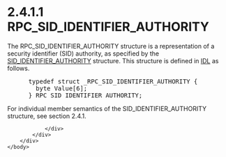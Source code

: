 <html dir="LTR" xmlns:mshelp="http://msdn.microsoft.com/mshelp" xmlns:ddue="http://ddue.schemas.microsoft.com/authoring/2003/5" xmlns:xlink="http://www.w3.org/1999/xlink" xmlns:tool="http://www.microsoft.com/tooltip">
    <head>
        <meta http-equiv="Content-Type" content="text/html; CHARSET=utf-8"></meta>
        <meta name="save" content="history"></meta>
        <title>2.4.1.1 RPC_SID_IDENTIFIER_AUTHORITY</title>
        <xml>
            <mshelp:toctitle title="2.4.1.1 RPC_SID_IDENTIFIER_AUTHORITY"></mshelp:toctitle>
            <mshelp:rltitle title="[MS-DTYP]: RPC_SID_IDENTIFIER_AUTHORITY"></mshelp:rltitle>
            <mshelp:keyword index="A" term="d7e6e5a5-437c-41e5-8ba1-bdfd43e96cbc"></mshelp:keyword>
            <mshelp:attr name="DCSext.ContentType" value="open specification"></mshelp:attr>
            <mshelp:attr name="AssetID" value="d7e6e5a5-437c-41e5-8ba1-bdfd43e96cbc"></mshelp:attr>
            <mshelp:attr name="TopicType" value="kbRef"></mshelp:attr>
            <mshelp:attr name="DCSext.Title" value="[MS-DTYP]: RPC_SID_IDENTIFIER_AUTHORITY" />
        </xml>
    </head>
    <body>
        <div id="header">
            <h1 class="heading">2.4.1.1 RPC_SID_IDENTIFIER_AUTHORITY</h1>
        </div>
        <div id="mainSection">
            <div id="mainBody">
                <div id="allHistory" class="saveHistory"></div>
                <div id="sectionSection0" class="section" name="collapseableSection">
                    

<p>The RPC_SID_IDENTIFIER_AUTHORITY structure is a
representation of a security identifier (SID) authority, as specified by the <a href="c6ce4275-3d90-4890-ab3a-514745e4637e.md">SID_IDENTIFIER_AUTHORITY</a>
structure. This structure is defined in <a href="a66edeb1-52a0-4d64-a93b-2f5c833d7d92.md#gt_73177eec-4092-420f-92c5-60b2478df824">IDL</a> as follows.</p>

<dl>
<dd>
<div><pre> typedef struct _RPC_SID_IDENTIFIER_AUTHORITY {
   byte Value[6];
 } RPC_SID_IDENTIFIER_AUTHORITY;
</pre></div>
</dd></dl>

<p>For individual member semantics of the
SID_IDENTIFIER_AUTHORITY structure, see section 2.4.1.</p>


                </div>
            </div>
        </div>
    </body>
</html>